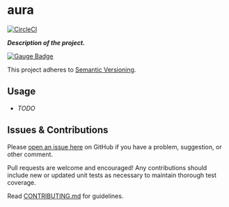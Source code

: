 # aura
[![CircleCI](https://circleci.com/gh/haroon-sheikh/aura.svg?style=svg)](https://circleci.com/gh/haroon-sheikh/aura)

*__Description of the project.__*

[![Gauge Badge](https://gauge.org/Gauge_Badge.svg)](https://gauge.org)

This project adheres to [Semantic Versioning](https://semver.org).

## Usage

* *TODO*


## Issues & Contributions

Please [open an issue here](../../issues) on GitHub if you have a problem, suggestion, or other comment.

Pull requests are welcome and encouraged! Any contributions should include new or updated unit tests as necessary to maintain thorough test coverage.

Read [CONTRIBUTING.md](CONTRIBUTING.md) for guidelines.
